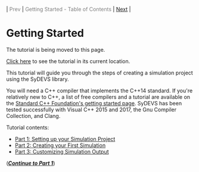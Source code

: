 | <span style="color:gray">Prev</span> | <span style="color:gray">Getting Started - Table of Contents</span> | [Next](part01.html) |
# Getting Started

The tutorial is being moved to this page.

[Click here](https://autodesk.github.io/sydevs/doc/html/getting_started.html) to see the tutorial in its current location.

This tutorial will guide you through the steps of creating a simulation project using the SyDEVS library.

You will need a C++ compiler that implements the C++14 standard. If you're relatively new to C++, a list of free compilers and a tutorial are available on the [Standard C++ Foundation's getting started page](https://isocpp.org/get-started). SyDEVS has been tested successfully with Visual C++ 2015 and 2017, the Gnu Compiler Collection, and Clang.

Tutorial contents:
- [Part 1: Setting up your Simulation Project](part01.html)
- [Part 2: Creating your First Simulation](part02.html)
- [Part 3: Customizing Simulation Output](part03.html)

([***Continue to Part 1***](part01.html))



